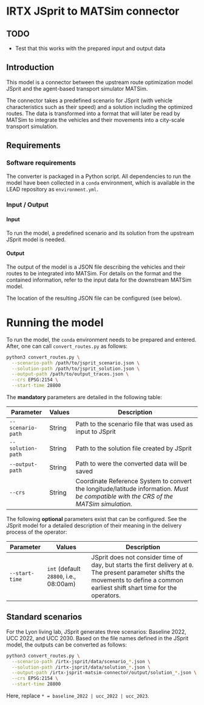 # IRTX JSprit to MATSim connector

## TODO

- Test that this works with the prepared input and output data

## Introduction

This model is a connector between the upstream route optimization model JSprit
and the agent-based transport simulator MATSim.

The connector takes a predefined scenario for JSprit (with vehicle characteristics
such as their speed) and a solution including the optimized routes. The data is
transformed into a format that will later be read by MATSim to integrate the
vehicles and their movements into a city-scale transport simulation.

## Requirements

### Software requirements

The converter is packaged in a Python script. All dependencies to run the model
have been collected in a `conda` environment, which is available in the LEAD
repository as `environment.yml`.

### Input / Output

#### Input

To run the model, a predefined scenario and its solution from the upstream
JSprit model is needed.

#### Output

The output of the model is a JSON file describing the vehicles and their routes
to be integrated into MATSim. For details on the format and the contained
information, refer to the input data for the downstream MATSim model.

The location of the resulting JSON file can be configured (see below).

# Running the model

To run the model, the `conda` environment needs to be prepared and entered. After,
one can call `convert_routes.py` as follows:

```bash
python3 convert_routes.py \
  --scenario-path /path/to/jsprit_scenario.json \
  --solution-path /path/to/jsprit_solution.json \
  --output-path /path/to/output_traces.json \
  --crs EPSG:2154 \
  --start-time 28800
```

The **mandatory** parameters are detailed in the following table:

Parameter             | Values                            | Description
---                   | ---                               | ---
`--scenario-path`          | String                            | Path to the scenario file that was used as input to JSprit
`--solution-path`          | String                            | Path to the solution file created by JSprit
`--output-path`         | String                            | Path to were the converted data will be saved
`--crs`         | String                            | Coordinate Reference System to convert the longitude/latitude information. *Must be compatible with the CRS of the MATSim simulation.*

The following **optional** parameters exist that can be configured. See the JSprit model for a detailed description of their meaning in the delivery process of the operator:

Parameter             | Values                            | Description
---                   | ---                               | ---
`--start-time`         | `int` (default `28800`, i.e., 08:00am)                           | JSprit does not consider time of day, but starts the first delivery at `0`. The present parameter shifts the movements to define a common earliest shift shart time for the operators.

## Standard scenarios

For the Lyon living lab, JSprit generates three scenarios: Baseline 2022, UCC 2022,
and UCC 2030. Based on the file names defined in the JSprit model, the outputs can
be converted as follows:

```bash
python3 convert_routes.py \
  --scenario-path /irtx-jsprit/data/scenario_*.json \
  --solution-path /irtx-jsprit/data/solution_*.json \
  --output-path /irtx-jsprit-matsim-connector/output/solution_*.json \
  --crs EPSG:2154 \
  --start-time 28800
```

Here, replace `* = baseline_2022 | ucc_2022 | ucc_2023`.
